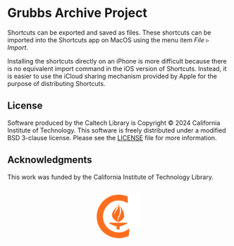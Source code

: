 # Grubbs Archive Project

Shortcuts can be exported and saved as files. These shortcuts can be imported into the Shortcuts app on MacOS using the menu item _File_ ▹ _Import_.

Installing the shortcuts directly on an iPhone is more difficult because there is no equivalent import command in the iOS version of Shortcuts. Instead, it is easier to use the iCloud sharing mechanism provided by Apple for the purpose of distributing Shortcuts.


## License

Software produced by the Caltech Library is Copyright © 2024 California Institute of Technology. This software is freely distributed under a modified BSD 3-clause license. Please see the [LICENSE](LICENSE) file for more information.


## Acknowledgments

This work was funded by the California Institute of Technology Library.

<div align="center">
  <br>
  <a href="https://www.caltech.edu">
    <img width="100" height="100" alt="Caltech logo" src="https://raw.githubusercontent.com/caltechlibrary/template/main/.graphics/caltech-round.png">
  </a>
</div>
